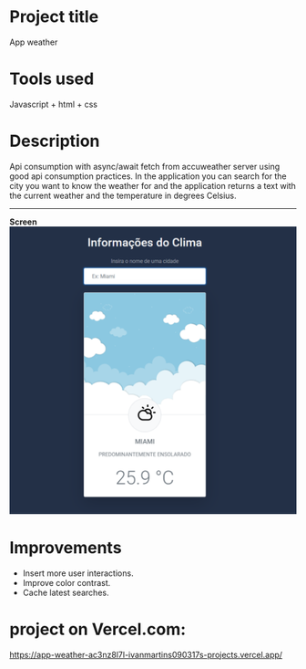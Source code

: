 # Project title

App weather

# Tools used

Javascript + html + css

# Description

Api consumption with async/await fetch from accuweather server using good api consumption practices.
In the application you can search for the city you want to know the weather for and the application returns a text with the current weather and the temperature in degrees Celsius.

---

**Screen**
![alt text](/weather-application/public/Capa-projeto-appweather.png)

# Improvements

- Insert more user interactions.
- Improve color contrast.
- Cache latest searches.

# project on Vercel.com:

https://app-weather-ac3nz8l7l-ivanmartins090317s-projects.vercel.app/
